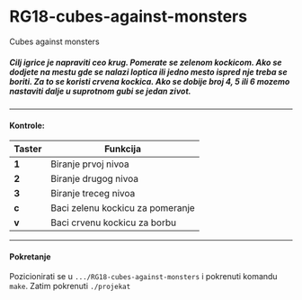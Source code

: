 # RG18-cubes-against-monsters
Cubes against monsters

##### Cilj igrice je napraviti ceo krug. Pomerate se zelenom kockicom. Ako se dodjete na mestu gde se nalazi loptica ili jedno mesto ispred nje treba se boriti. Za to se koristi crvena kockica. Ako se dobije broj 4, 5 ili 6 mozemo nastaviti dalje u suprotnom gubi se jedan zivot.
<hr>

#### Kontrole:

| Taster      | Funkcija |
| ----------- | ----------- |
| **1**       | Biranje prvoj nivoa       |
| **2**   | Biranje drugog nivoa        |
| **3**   | Biranje treceg nivoa        |
| **c**   | Baci zelenu kockicu za pomeranje      |
| **v**   | Baci crvenu kockicu za borbu        |


<hr>

#### Pokretanje
Pozicionirati se u ```.../RG18-cubes-against-monsters``` i pokrenuti komandu  ```make```. Zatim pokrenuti ```./projekat```

